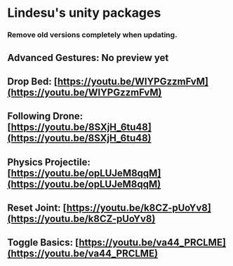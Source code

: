 # Lindesu's unity packages

### Remove old versions completely when updating.

## Advanced Gestures: No preview yet
## Drop Bed: [https://youtu.be/WIYPGzzmFvM](https://youtu.be/WIYPGzzmFvM)
## Following Drone: [https://youtu.be/8SXjH_6tu48](https://youtu.be/8SXjH_6tu48)
## Physics Projectile: [https://youtu.be/opLUJeM8qqM](https://youtu.be/opLUJeM8qqM)
## Reset Joint: [https://youtu.be/k8CZ-pUoYv8](https://youtu.be/k8CZ-pUoYv8)
## Toggle Basics: [https://youtu.be/va44_PRCLME](https://youtu.be/va44_PRCLME)
